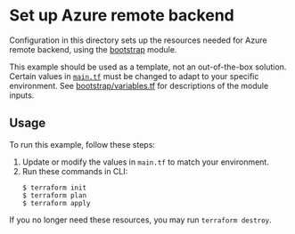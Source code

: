 # Set up Azure remote backend

Configuration in this directory sets up the resources needed for Azure remote backend, using the [bootstrap](../../../tlm/bootstrap/) module.

This example should be used as a template, not an out-of-the-box solution. Certain values in [`main.tf`](./main.tf) must be changed to adapt to your specific environment. See [bootstrap/variables.tf](../../../tlm/bootstrap/variables.tf) for descriptions of the module inputs.

## Usage

To run this example, follow these steps:

1. Update or modify the values in `main.tf` to match your environment.
2. Run these commands in CLI:
    ```
    $ terraform init
    $ terraform plan
    $ terraform apply
    ```
If you no longer need these resources, you may run `terraform destroy`.